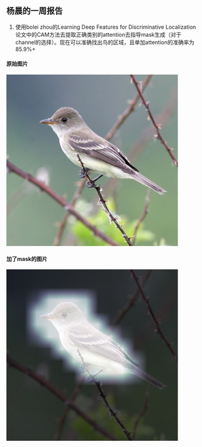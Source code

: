 杨晨的一周报告
--------
1. 使用bolei zhou的Learning Deep Features for Discriminative Localization论文中的CAM方法去提取正确类别的attention去指导mask生成（对于channel的选择）。现在可以准确找出鸟的区域，且单加attention的准确率为85.9%+  
#### 原始图片  
![Original Picture](./original.jpg)  
#### 加了mask的图片  
![Attention Picture](./attention.jpg)
